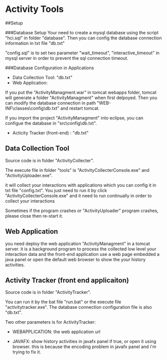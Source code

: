 # Activity Tools

##Setup

###Database Setup
Your need to create a mysql database using the script "hci.sql" in folder "database".
Then you can config the database connection information in txt file "db.txt"

"config.sql" is to set two parameter "wait_timeout", "interactive_timeout" in mysql server in order to prevent the sql connection timeout.

###Database Configuration in Applications
* Data Collection Tool: "db.txt" 
* Web Application: 

If you put the "ActivityManagment.war" in tomcat webapps folder, tomcat will generate a folder "ActivityManagment" when first delpoyed. Then you can modify the database connection in path "WEB-INF\classes\config\db.txt" and restart tomcat. 

If you import the project "ActivityManagment" into eclipse, you can configue the database in "src\config\db.txt".

* Acticity Tracker (front-end) : "db.txt" 


## Data Collection Tool

Source code is in folder "ActivityCollecter".

The execute file in folder "tools" is "ActivityCollecterConsole.exe" and "ActivityUploader.exe". 

it will collect your interactions with applications which you can config it in txt file "config.txt".
You just need to run it by click "ActivityCollecterConsole.exe" and it need to run continually in order to collect your interactions

Sometimes if the program crashes or "ActivityUploader" program crashes, please close then re-start it.

## Web Application

you need deploy the web application "ActivityManagment" in a tomcat server. it is a background program to process the collected low level your interaction data and the front-end application use a web page embedded a java panel or open the default web browser to show the your history activities.

## Activity Tracker (front end applicaiton)

Source code is in folder "ActivityTracker".

You can run it by the bat file "run.bat" or the execute file "activitytracker.exe".
The database connection configuration file is also "db.txt". 

Two other parameters is for ActivityTracker: 

* WEBAPPLICATION: the web application url
      
* JAVAFX: show history activities in javafx panel if true, or open it using browser. this is because the encoding problem in javafx panel and i'm trying to fix it.
